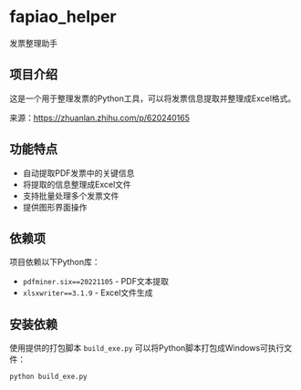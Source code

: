 # fapiao_helper

发票整理助手

## 项目介绍

这是一个用于整理发票的Python工具，可以将发票信息提取并整理成Excel格式。

来源：https://zhuanlan.zhihu.com/p/620240165

## 功能特点

- 自动提取PDF发票中的关键信息
- 将提取的信息整理成Excel文件
- 支持批量处理多个发票文件
- 提供图形界面操作

## 依赖项

项目依赖以下Python库：

- `pdfminer.six==20221105` - PDF文本提取
- `xlsxwriter==3.1.9` - Excel文件生成

## 安装依赖

使用提供的打包脚本 `build_exe.py` 可以将Python脚本打包成Windows可执行文件：

```bash
python build_exe.py
```
